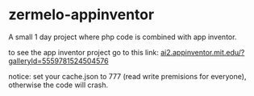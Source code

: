 # zermelo-appinventor
A small 1 day project where php code is combined with app inventor.

to see the app inventor project go to this link: <a href='ai2.appinventor.mit.edu/?galleryId=5559781524504576'> ai2.appinventor.mit.edu/?galleryId=5559781524504576</a>

notice:
set your cache.json to 777 (read write premisions for everyone), otherwise the code will crash.
